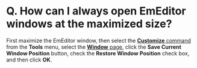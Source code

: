 # Q. How can I always open EmEditor windows at the maximized size?

First maximize the EmEditor window, then select the
[**Customize** command](../../cmd/tools/common_settings) from the
**Tools** menu, select the [**Window** page](../../dlg/customize/window/index),
click the **Save Current**
**Window Position** button, check the
**Restore Window**
**Position** check box, and then click **OK**.
